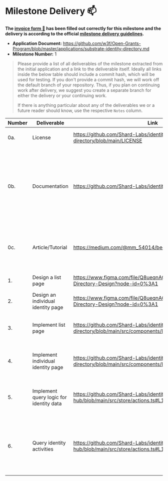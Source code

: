 # Milestone Delivery :mailbox:

**The [invoice form :pencil:](https://docs.google.com/forms/d/e/1FAIpQLSfmNYaoCgrxyhzgoKQ0ynQvnNRoTmgApz9NrMp-hd8mhIiO0A/viewform) has been filled out correctly for this milestone and the delivery is according to the official [milestone delivery guidelines](https://github.com/w3f/General-Grants-Program/blob/master/grants/milestone-deliverables-guidelines.md).**

- **Application Document:** https://github.com/w3f/Open-Grants-Program/blob/master/applications/substrate-identity-directory.md
- **Milestone Number:** 1

> Please provide a list of all deliverables of the milestone extracted from the initial application and a link to the deliverable itself. Ideally all links inside the below table should include a commit hash, which will be used for testing. If you don't provide a commit hash, we will work off the default branch of your repository. Thus, if you plan on continuing work after delivery, we suggest you create a separate branch for either the delivery or your continuing work.
>
> If there is anything particular about any of the deliverables we or a future reader should know, use the respective `Notes` column.

| Number | Deliverable                             | Link                                                                                      | Notes                                                                                                                                    |
| ------ | --------------------------------------- | ----------------------------------------------------------------------------------------- | ---------------------------------------------------------------------------------------------------------------------------------------- |
| 0a.    | License                                 | https://github.com/Shard-Labs/identity-directory/blob/main/LICENSE                        | Apache 2.0 / MIT / Unlicense                                                                                                             |
| 0b.    | Documentation                           | https://github.com/Shard-Labs/identity-directory/tree/main/docs                           | We will provide both inline documentation of the code and a basic tutorial that explains how the user can utilize the basic application. |
| 0c.    | Article/Tutorial                        | https://medium.com/@mm_54014/bee3878de40e                                                 | We will write an article or tutorial that explains the work done as part of the grant.                                                   |
| 1.     | Design a list page                      | https://www.figma.com/file/Q8ueqnAQYtDQq4bVgwY1Uf/Identity-Directory-Design?node-id=0%3A1 | Create design mockups in Figma.                                                                                                          |
| 2.     | Design an individual identity page      | https://www.figma.com/file/Q8ueqnAQYtDQq4bVgwY1Uf/Identity-Directory-Design?node-id=0%3A1 | Create design mockups in Figma.                                                                                                          |
| 3.     | Implement list page                     | https://github.com/Shard-Labs/identity-directory/blob/main/src/components/Identities      | Build UI components in VueJS used in the identity list page.                                                                             |
| 4.     | Implement individual identity page      | https://github.com/Shard-Labs/identity-directory/blob/main/src/components/Identity        | Build UI components in VueJS used in the individual identity page.                                                                       |
| 5.     | Implement query logic for identity data | https://github.com/Shard-Labs/identity-hub/blob/main/src/store/actions.ts#L157            | Implement query logic which will be used to retrieve identity data.                                                                      |
| 6.     | Query identity activities               | https://github.com/Shard-Labs/identity-hub/blob/main/src/store/actions.ts#L194            | Implement query logic which will be used to retrieve activities indicative of a member’s reputation.                                     |
